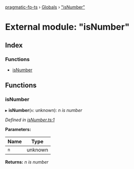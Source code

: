 [pragmatic-fp-ts](../README.md) › [Globals](../globals.md) › ["isNumber"](_isnumber_.md)

# External module: "isNumber"

## Index

### Functions

* [isNumber](_isnumber_.md#isnumber)

## Functions

###  isNumber

▸ **isNumber**(`n`: unknown): *n is number*

*Defined in [isNumber.ts:1](https://github.com/hermann-p/pragmatic-fp-ts/blob/65c599f/src/isNumber.ts#L1)*

**Parameters:**

Name | Type |
------ | ------ |
`n` | unknown |

**Returns:** *n is number*
